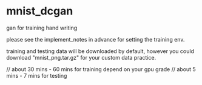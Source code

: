 # mnist_dcgan
gan for training hand writing

please see the implement_notes in advance for setting the training env.

training and testing data will be downloaded by default, however you could download "mnist_png.tar.gz" for your custom data practice.

// about 30 mins - 60 mins for training depend on your gpu grade
// about 5 mins - 7 mins for testing
